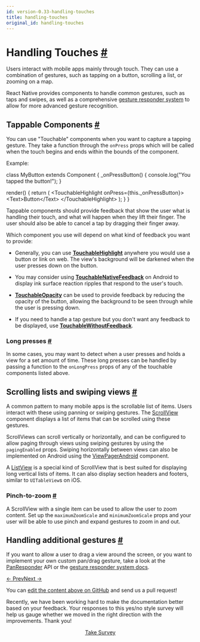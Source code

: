```yaml
---
id: version-0.33-handling-touches
title: handling-touches
original_id: handling-touches
---
```

<a id="content"></a><h1><a class="anchor" name="handling-touches"></a>Handling Touches <a class="hash-link" href="docs/handling-touches.html#handling-touches">#</a></h1><div><p>Users interact with mobile apps mainly through touch. They can use a combination of gestures, such as tapping on a button, scrolling a list, or zooming on a map.</p><p>React Native provides components to handle common gestures, such as taps and swipes, as well as a comprehensive <a href="/react-native/docs/gesture-responder-system.html" target="">gesture responder system</a> to allow for more advanced gesture recognition.</p><h2><a class="anchor" name="tappable-components"></a>Tappable Components <a class="hash-link" href="docs/handling-touches.html#tappable-components">#</a></h2><p>You can use "Touchable" components when you want to capture a tapping gesture. They take a function through the <code>onPress</code> props which will be called when the touch begins and ends within the bounds of the component.</p><p>Example:</p><div class="prism language-javascript">class <span class="token class-name">MyButton</span> extends <span class="token class-name">Component</span> <span class="token punctuation">{</span>
  <span class="token function">_onPressButton<span class="token punctuation">(</span></span><span class="token punctuation">)</span> <span class="token punctuation">{</span>
    console<span class="token punctuation">.</span><span class="token function">log<span class="token punctuation">(</span></span><span class="token string">"You tapped the button!"</span><span class="token punctuation">)</span><span class="token punctuation">;</span>
  <span class="token punctuation">}</span>

  <span class="token function">render<span class="token punctuation">(</span></span><span class="token punctuation">)</span> <span class="token punctuation">{</span>
    <span class="token keyword">return</span> <span class="token punctuation">(</span>
      &lt;TouchableHighlight onPress<span class="token operator">=</span><span class="token punctuation">{</span><span class="token keyword">this</span><span class="token punctuation">.</span>_onPressButton<span class="token punctuation">}</span><span class="token operator">&gt;</span>
        &lt;Text<span class="token operator">&gt;</span>Button&lt;<span class="token operator">/</span>Text<span class="token operator">&gt;</span>
      &lt;<span class="token operator">/</span>TouchableHighlight<span class="token operator">&gt;</span>
    <span class="token punctuation">)</span><span class="token punctuation">;</span>
  <span class="token punctuation">}</span>
<span class="token punctuation">}</span></div><p>Tappable components should provide feedback that show the user what is handling their touch, and what will happen when they lift their finger. The user should also be able to cancel a tap by dragging their finger away.</p><p>Which component you use will depend on what kind of feedback you want to provide:</p><ul><li><p>Generally, you can use <a href="/react-native/docs/touchablehighlight.html" target=""><strong>TouchableHighlight</strong></a> anywhere you would use a button or link on web. The view's background will be darkened when the user presses down on the button.</p></li><li><p>You may consider using <a href="/react-native/docs/touchablenativefeedback.html" target=""><strong>TouchableNativeFeedback</strong></a> on Android to display ink surface reaction ripples that respond to the user's touch.</p></li><li><p><a href="/react-native/docs/touchableopacity.html" target=""><strong>TouchableOpacity</strong></a> can be used to provide feedback by reducing the opacity of the button, allowing the background to be seen through while the user is pressing down.</p></li><li><p>If you need to handle a tap gesture but you don't want any feedback to be displayed, use <a href="/react-native/docs/touchablewithoutfeedback.html" target=""><strong>TouchableWithoutFeedback</strong></a>.</p></li></ul><h3><a class="anchor" name="long-presses"></a>Long presses <a class="hash-link" href="docs/handling-touches.html#long-presses">#</a></h3><p>In some cases, you may want to detect when a user presses and holds a view for a set amount of time. These long presses can be handled by passing a function to the <code>onLongPress</code> props of any of the touchable components listed above.</p><h2><a class="anchor" name="scrolling-lists-and-swiping-views"></a>Scrolling lists and swiping views <a class="hash-link" href="docs/handling-touches.html#scrolling-lists-and-swiping-views">#</a></h2><p>A common pattern to many mobile apps is the scrollable list of items. Users interact with these using panning or swiping gestures. The <a href="/react-native/docs/using-a-scrollview.html" target="">ScrollView</a> component displays a list of items that can be scrolled using these gestures.</p><p>ScrollViews can scroll vertically or horizontally, and can be configured to allow paging through views using swiping gestures by using the <code>pagingEnabled</code> props. Swiping horizontally between views can also be implemented on Android using the <a href="/react-native/docs/viewpagerandroid.html" target="">ViewPagerAndroid</a> component.</p><p>A <a href="/react-native/docs/using-a-listview.html" target="">ListView</a> is a special kind of ScrollView that is best suited for displaying long vertical lists of items. It can also display section headers and footers, similar to <code>UITableView</code>s on iOS.</p><h3><a class="anchor" name="pinch-to-zoom"></a>Pinch-to-zoom <a class="hash-link" href="docs/handling-touches.html#pinch-to-zoom">#</a></h3><p>A ScrollView with a single item can be used to allow the user to zoom content. Set up the <code>maximumZoomScale</code> and <code>minimumZoomScale</code> props and your user will be able to use pinch and expand gestures to zoom in and out.</p><h2><a class="anchor" name="handling-additional-gestures"></a>Handling additional gestures <a class="hash-link" href="docs/handling-touches.html#handling-additional-gestures">#</a></h2><p>If you want to allow a user to drag a view around the screen, or you want to implement your own custom pan/drag gesture, take a look at the <a href="/react-native/docs/panresponder.html" target="">PanResponder</a> API or the <a href="/react-native/docs/gesture-responder-system.html" target="">gesture responder system docs</a>.</p></div><div class="docs-prevnext"><a class="docs-prev" href="docs/images.html#content">← Prev</a><a class="docs-next" href="docs/animations.html#content">Next →</a></div><p class="edit-page-block">You can <a target="_blank" href="https://github.com/facebook/react-native/blob/master/docs/HandlingTouches.md">edit the content above on GitHub</a> and send us a pull request!</p><div class="survey"><div class="survey-image"></div><p>Recently, we have been working hard to make the documentation better based on your feedback. Your responses to this yes/no style survey will help us gauge whether we moved in the right direction with the improvements. Thank you!</p><center><a class="button" href="https://www.facebook.com/survey?oid=516954245168428">Take Survey</a></center></div>